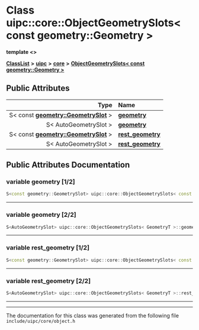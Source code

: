 

# Class uipc::core::ObjectGeometrySlots&lt; const geometry::Geometry &gt;

**template &lt;&gt;**



[**ClassList**](annotated.md) **>** [**uipc**](namespaceuipc.md) **>** [**core**](namespaceuipc_1_1core.md) **>** [**ObjectGeometrySlots&lt; const geometry::Geometry &gt;**](classuipc_1_1core_1_1_object_geometry_slots_3_01const_01geometry_1_1_geometry_01_4.md)


























## Public Attributes

| Type | Name |
| ---: | :--- |
|  S&lt; const [**geometry::GeometrySlot**](classuipc_1_1geometry_1_1_geometry_slot.md) &gt; | [**geometry**](#variable-geometry-12)  <br> |
|  S&lt; AutoGeometrySlot &gt; | [**geometry**](#variable-geometry-22)  <br> |
|  S&lt; const [**geometry::GeometrySlot**](classuipc_1_1geometry_1_1_geometry_slot.md) &gt; | [**rest\_geometry**](#variable-rest_geometry-12)  <br> |
|  S&lt; AutoGeometrySlot &gt; | [**rest\_geometry**](#variable-rest_geometry-22)  <br> |












































## Public Attributes Documentation




### variable geometry [1/2]

```C++
S<const geometry::GeometrySlot> uipc::core::ObjectGeometrySlots< const geometry::Geometry >::geometry;
```




<hr>



### variable geometry [2/2]

```C++
S<AutoGeometrySlot> uipc::core::ObjectGeometrySlots< GeometryT >::geometry;
```




<hr>



### variable rest\_geometry [1/2]

```C++
S<const geometry::GeometrySlot> uipc::core::ObjectGeometrySlots< const geometry::Geometry >::rest_geometry;
```




<hr>



### variable rest\_geometry [2/2]

```C++
S<AutoGeometrySlot> uipc::core::ObjectGeometrySlots< GeometryT >::rest_geometry;
```




<hr>

------------------------------
The documentation for this class was generated from the following file `include/uipc/core/object.h`

